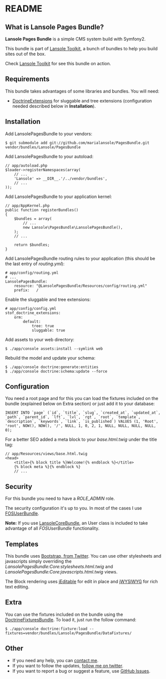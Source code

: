 README
======

What is Lansole Pages Bundle?
----------------------------

**Lansole Pages Bundle** is a simple CMS system build with Symfony2.

This bundle is part of [Lansole Toolkit][1], a bunch of bundles to help you build sites out of the box.

Check [Lansole Toolkit][1] for see this bundle on action.

Requirements
------------

This bundle takes advantages of some libraries and bundles. You will need:

 * [DoctrineExtensions][2] for sluggable and tree extensions (configuration needed described below in **Installation**).

Installation
------------

Add LansolePagesBundle to your vendors:

    $ git submodule add git://github.com/marialansole/PagesBundle.git vendor/bundles/Lansole/PagesBundle

Add LansolePagesBundle to your autoload:

    // app/autoload.php
    $loader->registerNamespaces(array(
        // ...
        'Lansole' => __DIR__.'/../vendor/bundles',
        // ...
    ));

Add LansolePagesBundle to your application kernel:

    // app/AppKernel.php
    public function registerBundles()
    {
        $bundles = array(
            // ...
            new Lansole\PagesBundle\LansolePagesBundle(),
        );
        // ...

        return $bundles;
    }

Add LansolePagesBundle routing rules to your application (this should be the last entry of *routing.yml*):

    # app/config/routing.yml
    # ...
    LansolePagesBundle:
        resource: "@LansolePagesBundle/Resources/config/routing.yml"
        prefix:   /

Enable the sluggable and tree extensions:

    # app/config/config.yml
    stof_doctrine_extensions:
        orm:
            default:
                tree: true
                sluggable: true


Add assets to your web directory:

    $ ./app/console assets:install --symlink web

Rebuild the model and update your schema:

    $ ./app/console doctrine:generate:entities
    $ ./app/console doctrine:schema:update --force

Configuration
-------------

You need a root page and for this you can load the fixtures included on the bundle (explained below on Extra section) or just add it to your database:

    INSERT INTO `page` (`id`, `title`, `slug`, `created_at`, `updated_at`, `path`, `parent_id`, `lft`, `lvl`, `rgt`, `root`, `template`, `description`, `keywords`, `link`, `is_published`) VALUES (1, 'Root', 'root', NOW(), NOW(), '/', NULL, 1, 0, 2, 1, NULL, NULL, NULL, NULL, 0);

For a better SEO added a meta block to your *base.html.twig* under the title tag:

    // app/Resources/views/base.html.twig
    <head>
        <title>{% block title %}Welcome!{% endblock %}</title>
        {% block meta %}{% endblock %}
        // ...

Security
--------

For this bundle you need to have a *ROLE_ADMIN* role.

The security configuration it's up to you. In most of the cases I use [FOSUserBundle][3].

**Note:** If you use [LansoleCoreBundle][4], an User class is included to take advantage of all *FOSUserBundle* functionality.

Templates
---------

This bundle uses [Bootstrap, from Twitter][5]. You can use other stylesheets and javascripts simply overriding the *LansolePagesBundle:Core:stylesheets.html.twig* and *LansolePagesBundle:Core:javascripts.html.twig* views.

The Block rendering uses [jEditable][6] for edit in place and [jWYSIWYG][7] for rich text editing.

Extra
-----

You can use the fixtures included on the bundle using the [DoctrineFixturesBundle][8]. To load it, just run the follow command:

    $ ./app/console doctrine:fixture:load --fixtures=vendor/bundles/Lansole/PagesBundle/DataFixtures/

Other
-----

* If you need any help, you can [contact me][9].
* If you want to follow the updates, [follow me on twitter][10].
* If you want to report a bug or suggest a feature, use [GitHub Issues][11].

[1]: https://github.com/marialansole/Lansole-Toolkit
[2]: https://github.com/stof/StofDoctrineExtensionsBundle/blob/master/Resources/doc/index.rst
[3]: https://github.com/FriendsOfSymfony/FOSUserBundle/blob/master/Resources/doc/index.md
[4]: https://github.com/marialansole/LansoleCoreBundle
[5]: http://twitter.github.com/bootstrap/index.html
[6]: https://github.com/tuupola/jquery_jeditable
[7]: https://github.com/akzhan/jwysiwyg
[8]: http://symfony.com/doc/current/bundles/DoctrineFixturesBundle/index.html
[9]: https://github.com/inbox/new/marialansole
[10]: https://twitter.com/marialansole
[11]: https://github.com/marialansole/PagesBundle/issues
